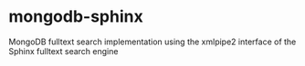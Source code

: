mongodb-sphinx
==============

MongoDB fulltext search implementation using the xmlpipe2 interface of the Sphinx fulltext search engine